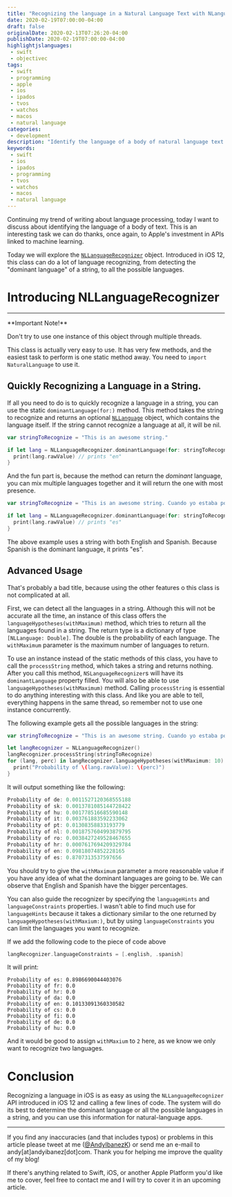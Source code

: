 ```yaml
---
title: "Recognizing the language in a Natural Language Text with NLanguageRecognizer"
date: 2020-02-19T07:00:00-04:00
draft: false
originalDate: 2020-02-13T07:26:20-04:00
publishDate: 2020-02-19T07:00:00-04:00
highlightjslanguages:
 - swift
 - objectivec
tags:
 - swift
 - programming
 - apple
 - ios
 - ipados
 - tvos
 - watchos
 - macos
 - natural language
categories:
 - development
description: "Identify the language of a body of natural language text with NLLanguageRecognizer."
keywords:
 - swift
 - ios
 - ipados
 - programming
 - tvos
 - watchos
 - macos
 - natural language
---
```


Continuing my trend of writing about language processing, today I want to discuss about identifying the language of a body of text. This is an interesting task we can do thanks, once again, to Apple's investment in APIs linked to machine learning.

Today we will explore the [`NLLanguageRecognizer`](https://developer.apple.com/documentation/naturallanguage/nllanguagerecognizer) object. Introduced in iOS 12, this class can do a lot of language recognizing, from detecting the "dominant language" of a string, to all the possible languages.

# Introducing NLLanguageRecognizer

<hr>
**Important Note!**

Don't try to use one instance of this object through multiple threads.
</hr>

This class is actually very easy to use. It has very few methods, and the easiest task to perform is one static method away. You need to `import NaturalLanguage` to use it.

## Quickly Recognizing a Language in a String.

If all you need to do is to quickly recognize a language in a string, you can use the static `dominantLanguage(for:)` method. This method takes the string to recognize and returns an optional [`NLLanguage`](https://developer.apple.com/documentation/naturallanguage/nllanguage) object, which contains the language itself. If the string cannot recognize a language at all, it will be nil.

```swift
var stringToRecognize = "This is an awesome string."

if let lang = NLLanguageRecognizer.dominantLanguage(for: stringToRecognize) {
  print(lang.rawValue) // prints "en"
}
```

And the fun part is, because the method can return the *dominant* language, you can mix multiple languages together and it will return the one with most presence.

```swift
var stringToRecognize = "This is an awesome string. Cuando yo estaba por ahí en las calles decidí preguntar el significado de la vida"

if let lang = NLLanguageRecognizer.dominantLanguage(for: stringToRecognize) {
  print(lang.rawValue) // prints "es"
}
```

The above example uses a string with both English and Spanish. Because Spanish is the dominant language, it prints "es".

## Advanced Usage

That's probably a bad title, because using the other features o this class is not complicated at all.

First, we can detect all the languages in a string. Although this will not be accurate all the time, an instance of this class offers the `languageHypotheses(withMaximum)` method, which tries to return all the languages found in a string. The return type is a dictionary of type `[NLLanguage: Double]`. The double is the probability of each language. The `withMaximum` parameter is the maximum number of languages to return.

To use an instance instead of the static methods of this class, you have to call the `processString` method, which takes a string and returns nothing. After you call this method, `NSLanguageRecognizer`s will have its `dominantLanguage` property filled. You will also be able to use ``languageHypotheses(withMaximum)`` method. Calling `processString` is essential to do anything interesting with this class. And like you are able to tell, everything happens in the same thread, so remember not to use one instance concurrently.

The following example gets all the possible languages in the string:

```swift
var stringToRecognize = "This is an awesome string. Cuando yo estaba por ahí en las calles decidí preguntar el significado de la vida"

let langRecognizer = NLLanguageRecognizer()
langRecognizer.processString(stringToRecognize)
for (lang, perc) in langRecognizer.languageHypotheses(withMaximum: 10) {
  print("Probability of \(lang.rawValue): \(perc)")
}
```

It will output something like the following:

```swift
Probability of de: 0.0011527120368555188
Probability of sk: 0.0013781085144728422
Probability of hu: 0.001778516685590148
Probability of it: 0.003761883592233062
Probability of pt: 0.01308358833193779
Probability of nl: 0.0018757604993879795
Probability of ro: 0.0038427249528467655
Probability of hr: 0.0007617694209329784
Probability of en: 0.09818074852228165
Probability of es: 0.8707313537597656
```

You should try to give the `withMaximum` parameter a more reasonable value if you have any idea of what the dominant languages are going to be. We can observe that English and Spanish have the bigger percentages.

You can also guide the recognizer by specifying the `languageHints` and `languageConstraints` properties. I wasn't able to find much use for `languageHints` because it takes a dictionary similar to the one returned by `languageHypotheses(withMaxium:)`, but by using `languageConstraints` you can limit the languages you want to recognize.

If we add the following code to the piece of code above

```swift
langRecognizer.languageConstraints = [.english, .spanish]
```

It will print:

```
Probability of es: 0.8986690044403076
Probability of fr: 0.0
Probability of hr: 0.0
Probability of da: 0.0
Probability of en: 0.10133091360330582
Probability of cs: 0.0
Probability of fi: 0.0
Probability of de: 0.0
Probability of hu: 0.0
```

And it would be good to assign `withMaxium` to `2` here, as we know we only want to recognize two languages.

# Conclusion

Recognizing a language in iOS is as easy as using the `NLLanguageRecognizer` API introduced in iOS 12 and calling a few lines of code. The system will do its best to determine the dominant language or all the possible languages in a string, and you can use this information for natural-language apps.

<hr>

If you find any inaccuracies (and that includes typos) or problems in this article please tweet at me ([@AndyIbanezK](https://twitter.com/AndyIbanezK)) or send me an e-mail to andy[at]andyibanez[dot]com. Thank you for helping me improve the quality of my blog!

If there's anything related to Swift, iOS, or another Apple Platform you'd like me to cover, feel free to contact me and I will try to cover it in an upcoming article.